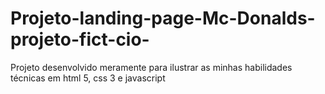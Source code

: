 # Projeto-landing-page-Mc-Donalds-projeto-fict-cio-
Projeto desenvolvido meramente para ilustrar as minhas habilidades técnicas em html 5, css 3 e javascript
